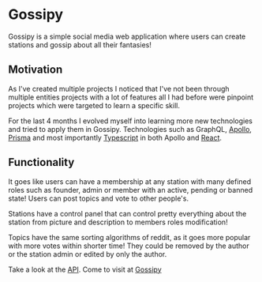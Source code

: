 # Gossipy

Gossipy is a simple social media web application where users can create stations and gossip about all their fantasies!

## Motivation

As I've created multiple projects I noticed that I've not been through multiple entities projects with a lot of features all I had before were pinpoint projects which were targeted to learn a specific skill.

For the last 4 months I evolved myself into learning more new technologies and tried to apply them in Gossipy. Technologies such as GraphQL, [Apollo](https://github.com/apollographql/apollo-server), [Prisma](https://github.com/prisma/prisma) and most importantly [Typescript](https://github.com/microsoft/TypeScript) in both Apollo and [React](https://github.com/facebook/react).

## Functionality

It goes like users can have a membership at any station with many defined roles such as founder, admin or member with an active, pending or banned state! Users can post topics and vote to other people's.

Stations have a control panel that can control pretty everything about the station from picture and description to members roles modification!

Topics have the same sorting algorithms of reddit, as it goes more popular with more votes within shorter time! They could be removed by the author or the station admin or edited by only the author.


Take a look at the [API](https://github.com/Mohammed-Farid/gossipy-server).
Come to visit at [Gossipy](gossipy.mohammedfarid.me)
